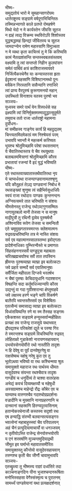 भीष्मः-  
समुद्यतोयं भारो मे सुमहान्सागरोपमः  
धार्तराष्ट्रस्य सङ्ग्रामे वर्षपूगाभिचिन्तितः  
तस्मिन्नभ्यागते काले प्रतप्ते रोमहर्षणे  
मिथो भेदो न मे कार्यस्तेन जीवसि सूतज  
न ह्यहं त्वद्य विक्रम्य स्थविरोऽपि शिशोस्तव  
युद्धश्रद्धामहं छिन्द्यां जीवितस्य च सूतज  
जामदग्न्येन रामेण महास्त्राणि विमुञ्चता  
न मे व्यथा कृता काचित्त्वं तु मे कि करिष्यसि  
कामं नैतत्प्रशंसन्ति सन्तस्स्वबलसंस्तवम्  
वक्ष्यामि तु त्वां सन्तप्तो निहीन कुलपांसन  
समेतं पार्थिवं क्षत्रं काशिराजस्वयंवरे  
निर्जित्यैकरथेनैव याः कन्यास्तरसा हृताः  
ईदृशानां सहस्राणि विशिष्टानामथो पुनः  
मयैकेन निरस्तानि ससैन्यानि रणाजिरे  
त्वां प्राप्य वैरपुरुषं कुरूणामनयो महान्  
उपस्थितो विनाशाय यतस्व पुरुषो भव  
सञ्जयः-  
युध्यस्व समरे पार्थं येन विस्पर्धसे सह  
द्रक्ष्यामि त्वां विनिर्मुक्तमस्माद्युद्धात्सुदुर्मते  
तमुवाच ततो राजा धार्तराष्ट्रो महामनाः  
दुर्योधनः-  
मां समीक्षस्व गाङ्गेय कार्यं हि महदुद्यतम्  
चिन्त्यतामिदमेकाग्रं मम निश्श्रेयसं परम्  
उभावपि भवन्तौ मे महत्कर्म करिष्यतः  
भूयश्च श्रोतुमिच्छामि परेषां रथसत्तमान्  
ये चैवातिरथास्तत्र ये चैव रथयूथपाः  
बलाबलममित्राणां श्रोतुमिच्छामि कौरव  
प्रभातायां रजन्यां वै इदं युद्धं भविष्यति  
भीष्मः-  
एते रथास्तवाख्यातास्तथैवातिरथा नृप  
ये चाप्यर्धरथा राजन्पाण्डवानामतश्श्रृणु  
यदि कौतूहलं तेऽद्य पाण्डवानां निबोध मे  
रथसङ्ख्यां शृणुष्व त्वं सहैभिर्वसुधाधिपैः  
स्वयं राजा रथोदारः पाण्डवः कुन्तनन्दनः  
अग्निवत्समरे तात चरिष्यति न संशयः  
भीमसेनस्तु राजेन्द्र रथोऽष्टगुणसम्मितः  
नागायुतबलो मानी तेजसा न स मानुषः  
माद्रीपुत्रौ तु रथिनौ द्वावेव पुरुषर्षभौ  
अश्विनाविव रूपेण तेजसा च समन्वितौ  
एते चमूमुखगतास्स्मरन्तः क्लेशमात्मनः  
रुद्रवत्प्रचरिष्यन्ति तत्र मे नास्ति संशयः  
सर्व एव महात्मानस्सालस्तम्भा इवोद्गताः  
प्रादेशेनाधिकाः पुम्भिरन्यैस्ते च प्रमाणतः  
सिंहसंहननास्सर्वे पाण्डुपुत्रा महाबलाः  
चरितब्रह्मचर्याश्च सर्वे तात तपस्विनः  
ह्रीमन्तः पुरुषव्याघ्रा व्याघ्रा इव बलोत्कटाः  
जवे प्रहारे सम्मर्दे सर्व एवातिमानुषाः  
सर्वैर्जिता महीपाला दिग्जये भरतर्षभ  
न चैषां पुरुषाः केचिदायुधानि गदाश्शरान्  
विषहन्ति सदा कर्तुमधिज्यान्यपि कौरव  
उद्यन्तुं वा गदा गुर्वीश्शरान्वा क्षेप्तुमाहवे  
जवे लक्षस्य हरणे भङ्गे चापि विकर्षणे  
बालैरपि भवन्तस्तैस्सर्व एव विशेषिताः  
एतत्सैन्यं समासाद्य व्याघ्रा इव बलोत्कटाः  
विध्वंसयिष्यन्ति रणे मा स्म तैस्सह सङ्गमः  
एकैकशस्त सङ्ग्रामे हन्युस्सर्वान्महीक्षितः  
प्रत्यक्षं तव राजेन्द्र राजसूये यथाभवत्  
द्रौपद्याश्च परिक्लेशं द्यूते च परुषा गिरः  
ते स्मरन्तश्च सङ्ग्रामे विचरिष्यन्ति रुद्रवत्  
लोहिताक्षो गुडाकेशो नारायणसहायवान्  
उभयोस्सेनयोर्वीरो रथो नास्तीति तादृशः  
न हि देवेषु वा पूर्वं दानवेषूरगेषु वा  
राक्षसेष्वथ यक्षेषु नरेषु कुत एव तु  
भूतोऽथवा भविष्यो वा रथः कश्चिन्मया श्रुतः  
समायुक्तो महाराज रथः पार्थस्य धीमतः  
वासुदेवश्च संयन्ता रथश्चैवात्र तादृशः  
गाण्डीवं च धनुर्दिव्यं ते चाश्वा वातरंहसः  
अभेद्यं कवचं दिव्यमक्षय्यौ च महेषुधी  
अस्त्रग्रामश्च माहेन्द्रो रौद्रः कौबेर एव च  
याम्यश्च वारुणश्चैव गदाश्चोग्रप्रदर्शनाः  
वज्रादीनि च मुख्यानि नानाप्रहरणानि च  
दानवानां सहस्राणि हिरण्यपुरवासिनाम्  
हतान्येकरथेनाजौ कस्तस्य सदृशो रथः  
एष हन्याद्धि संरम्भी बलवान्सत्यसङ्गरः  
भवत्सेनां महाबाहुस्स्वां चैव परिपालयन्  
अहं चैनं प्रत्युदियामाचार्यो वा धनञ्जयम्  
न तृतीयोऽस्ति राजेन्द्र सेनयोरुभयोरपि  
य एनं शरवर्षाणि मुञ्चन्तमुदियाद्रथी  
जीमूत इव घर्मान्ते महावातसमीरितः  
समायुक्तस्तु कौन्तेयो वासुदेवसहायवान्  
तरुणश्च कृती चैव जीर्णौ चावामुभावपि  
सञ्जयः-  
एतच्छ्रुत्वा तु भीष्मस्य राज्ञां दध्वंसिरे तदा  
काञ्चनाङ्गदिनः पीना भुजाश्चन्दनरूषिताः  
मनोभिस्सहसा वेगैस्संस्मृत्य च पुरातनम्  
सामर्थ्यं पाण्डवेयानां यथा प्रत्यक्षदर्शनात्  
